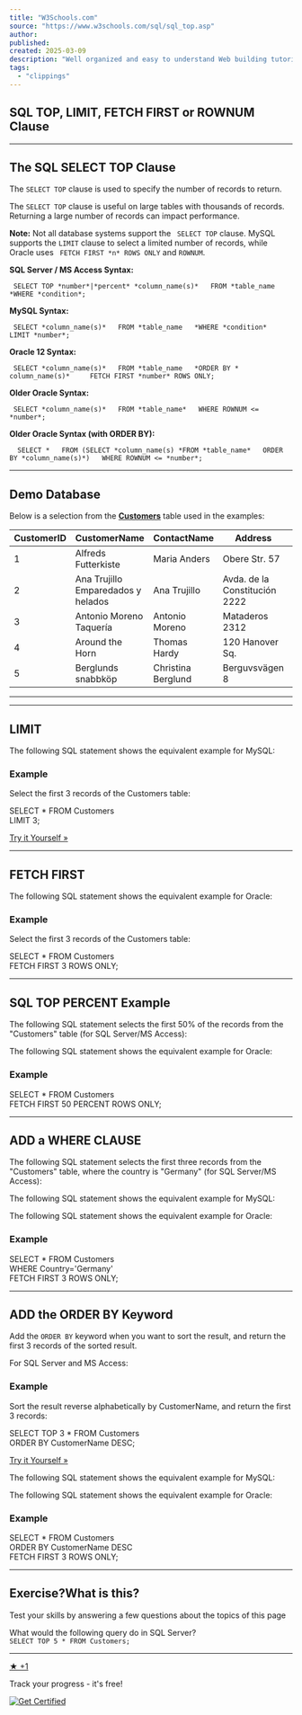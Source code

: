 ```yaml
---
title: "W3Schools.com"
source: "https://www.w3schools.com/sql/sql_top.asp"
author:
published:
created: 2025-03-09
description: "Well organized and easy to understand Web building tutorials with lots of examples of how to use HTML, CSS, JavaScript, SQL, Python, PHP, Bootstrap, Java, XML and more."
tags:
  - "clippings"
---
```

## SQL TOP, LIMIT, FETCH FIRST or ROWNUM Clause

---

## The SQL SELECT TOP Clause

The `SELECT TOP` clause is used to specify the number of records to return.

The `SELECT TOP` clause is useful on large tables with thousands of records. Returning a large number of records can impact performance.

**Note:** Not all database systems support the ` SELECT TOP` clause. MySQL supports the `LIMIT` clause to select a limited number of records, while Oracle uses ` FETCH FIRST *n* ROWS ONLY` and `ROWNUM`.

**SQL Server / MS Access Syntax:**

`  SELECT TOP *number*|*percent* *column_name(s)*   FROM *table_name   *WHERE *condition*;  `

**MySQL Syntax:**

`  SELECT *column_name(s)*   FROM *table_name   *WHERE *condition*   LIMIT *number*;  `

**Oracle 12 Syntax:**

`  SELECT *column_name(s)*   FROM *table_name   *ORDER BY *   column_name(s)*     FETCH FIRST *number* ROWS ONLY;  `

**Older Oracle Syntax:**

`  SELECT *column_name(s)*   FROM *table_name*   WHERE ROWNUM <= *number*;  `

**Older Oracle Syntax (with ORDER BY):**

`   SELECT *   FROM (SELECT *column_name(s) *FROM *table_name*   ORDER BY *column_name(s)*)   WHERE ROWNUM <= *number*;  `

---

## Demo Database

Below is a selection from the [**Customers**](https://www.w3schools.com/sql/trysql.asp?filename=trysql_customers) table used in the examples:

| CustomerID | CustomerName | ContactName | Address | City | PostalCode | Country |
| --- | --- | --- | --- | --- | --- | --- |
| 1 | Alfreds Futterkiste | Maria Anders | Obere Str. 57 | Berlin | 12209 | Germany |
| 2 | Ana Trujillo Emparedados y helados | Ana Trujillo | Avda. de la Constitución 2222 | México D.F. | 05021 | Mexico |
| 3 | Antonio Moreno Taquería | Antonio Moreno | Mataderos 2312 | México D.F. | 05023 | Mexico |
| 4 | Around the Horn | Thomas Hardy | 120 Hanover Sq. | London | WA1 1DP | UK |
| 5 | Berglunds snabbköp | Christina Berglund | Berguvsvägen 8 | Luleå | S-958 22 | Sweden |

---

---

## LIMIT

The following SQL statement shows the equivalent example for MySQL:

### Example

Select the first 3 records of the Customers table:

SELECT \* FROM Customers  
LIMIT 3;

[Try it Yourself »](https://www.w3schools.com/sql/trymysql.asp?filename=trysql_select_limit)

---

## FETCH FIRST

The following SQL statement shows the equivalent example for Oracle:

### Example

Select the first 3 records of the Customers table:

SELECT \* FROM Customers  
FETCH FIRST 3 ROWS ONLY;

---

## SQL TOP PERCENT Example

The following SQL statement selects the first 50% of the records from the "Customers" table (for SQL Server/MS Access):

The following SQL statement shows the equivalent example for Oracle:

### Example

SELECT \* FROM Customers  
FETCH FIRST 50 PERCENT ROWS ONLY;

---

## ADD a WHERE CLAUSE

The following SQL statement selects the first three records from the "Customers" table, where the country is "Germany" (for SQL Server/MS Access):

The following SQL statement shows the equivalent example for MySQL:

The following SQL statement shows the equivalent example for Oracle:

### Example

SELECT \* FROM Customers  
WHERE Country='Germany'  
FETCH FIRST 3 ROWS ONLY;

---

## ADD the ORDER BY Keyword

Add the `ORDER BY` keyword when you want to sort the result, and return the first 3 records of the sorted result.

For SQL Server and MS Access:

### Example

Sort the result reverse alphabetically by CustomerName, and return the first 3 records:

SELECT TOP 3 \* FROM Customers  
ORDER BY CustomerName DESC;

[Try it Yourself »](https://www.w3schools.com/sql/trysql.asp?filename=trysql_select_top_orderby)

The following SQL statement shows the equivalent example for MySQL:

The following SQL statement shows the equivalent example for Oracle:

### Example

SELECT \* FROM Customers  
ORDER BY CustomerName DESC  
FETCH FIRST 3 ROWS ONLY;

---

## Exercise?**What is this?**  
Test your skills by answering a few questions about the topics of this page

What would the following query do in SQL Server?  
`SELECT TOP 5 * FROM Customers;`

  

---

  

[★ +1](https://profile.w3schools.com/log-in?redirect_url=https%3A%2F%2Fwww.w3schools.com%2Fsql%2Fsql_top.asp "Your W3Schools Profile")

Track your progress - it's free!

   [![Get Certified](https://www.w3schools.com/images/img_academy_up_sql_300.png)](https://www.w3schools.com/academy/index.php)